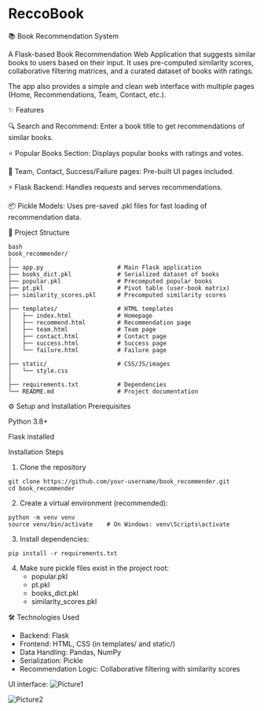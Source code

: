 # ReccoBook

📚 Book Recommendation System

A Flask-based Book Recommendation Web Application that suggests similar books to users based on their input. It uses pre-computed similarity scores, collaborative filtering matrices, and a curated dataset of books with ratings.

The app also provides a simple and clean web interface with multiple pages (Home, Recommendations, Team, Contact, etc.).

✨ Features

🔍 Search and Recommend: Enter a book title to get recommendations of similar books.

⭐ Popular Books Section: Displays popular books with ratings and votes.

👥 Team, Contact, Success/Failure pages: Pre-built UI pages included.

⚡ Flask Backend: Handles requests and serves recommendations.

📦 Pickle Models: Uses pre-saved .pkl files for fast loading of recommendation data.

📂 Project Structure
```
bash
book_recommender/
│
├── app.py                     # Main Flask application
├── books_dict.pkl             # Serialized dataset of books
├── popular.pkl                # Precomputed popular books
├── pt.pkl                     # Pivot table (user-book matrix)
├── similarity_scores.pkl      # Precomputed similarity scores
│
├── templates/                 # HTML templates
│   ├── index.html             # Homepage
│   ├── recommend.html         # Recommendation page
│   ├── team.html              # Team page
│   ├── contact.html           # Contact page
│   ├── success.html           # Success page
│   └── failure.html           # Failure page
│
├── static/                    # CSS/JS/images
│   └── style.css
│
├── requirements.txt           # Dependencies
└── README.md                  # Project documentation
```
⚙️ Setup and Installation
Prerequisites

Python 3.8+

Flask installed

Installation Steps

1. Clone the repository
```
git clone https://github.com/your-username/book_recommender.git
cd book_recommender
```
2. Create a virtual environment (recommended):
 ```
python -m venv venv
source venv/bin/activate    # On Windows: venv\Scripts\activate
```
3. Install dependencies:
  ```
pip install -r requirements.txt
```
4. Make sure pickle files exist in the project root:
   - popular.pkl
   - pt.pkl
   - books_dict.pkl
   - similarity_scores.pkl

🛠️ Technologies Used
- Backend: Flask
- Frontend: HTML, CSS (in templates/ and static/)
- Data Handling: Pandas, NumPy
- Serialization: Pickle
- Recommendation Logic: Collaborative filtering with similarity scores

UI interface:
![Picture1](https://github.com/codingking123/ReccoBook/assets/75785111/3c8b574f-4541-47f5-bc9d-a457caf6f789)

![Picture2](https://github.com/codingking123/ReccoBook/assets/75785111/d43c0b13-a6cd-4f2e-ba18-d7e27f59bdd4)
